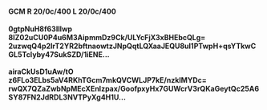 #### GCM R 20/0c/400 L 20/0c/400
**0gtpNuH8f63lIlwp**<br/>**8IZ02uCU0P4u6M3AipmmDz9Ck/ULYcFjX3xBHEbcQLg=**<br/>**2uzwqQ4p2lrT2YR2bftnaowtzJNpQqtLQXaaJEQU8ul1PTwpH+qsYTkwCGL5TcIyby47SukSZD/1iENE...**<br/><br/>
**airaCkUsD1uAw/tO**<br/>**z6FLo3ELbs5aV4RKhTGcm7mkQVCWLJP7kE/nzklMYDc=**<br/>**rwQX7QZaZwbNpMEcXEnlzpax/GoofpxyHx7GUWcrV3rQKaGeytQc25A6SY87FN2JdRDL3NVTPyXg4H1U...**